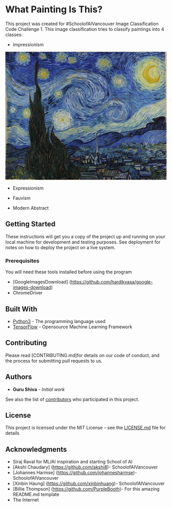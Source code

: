 # What Painting Is This?

This project was created for #SchoolofAIVancouver Image Classification Code Challenge 1. This image classification tries to classify paintings into 4 classes:

* Impressionism

![Starry Night](/common/starry_night.jpg?raw=True "Starry Night By Vincent Van Gogh")

* Expressionism

* Fauvism

* Modern Abstract 

## Getting Started

These instructions will get you a copy of the project up and running on your local machine for development and testing purposes. See deployment for notes on how to deploy the project on a live system.

### Prerequisites

You will need these tools installed before using the program

* [GoogleImagesDownload] (https://github.com/hardikvasa/google-images-download)
* ChromeDriver 




## Built With

* [Python3](https://www.python.org/about/) - The programming language used
* [TensorFlow](https://www.tensorflow.org/) - Opensource Machine Learning Framework


## Contributing

Please read [CONTRIBUTING.md]for details on our code of conduct, and the process for submitting pull requests to us.


## Authors

* **Guru Shiva** - *Initial work* 

See also the list of [contributors](https://github.com/your/project/contributors) who participated in this project.

## License

This project is licensed under the MIT License - see the [LICENSE.md](LICENSE.md) file for details

## Acknowledgments

* Siraj Raval for ML/AI inspiration and starting School of AI
* [Akshi Chaudary] (https://github.com/akshi8)- SchoolofAIVancouver
* [Johannes Harmse] (https://github.com/johannesharmse)- SchoolofAIVancouver
* [Xinbin Haung]  (https://github.com/xinbinhuang)- SchoolofAIVancouver
* [Billie Thompson] (https://github.com/PurpleBooth)- For this amazing README.md template
* The Internet 
